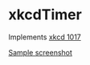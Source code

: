 xkcdTimer
=========

Implements [xkcd 1017](http://www.xkcd.com/1017/)

[Sample screenshot](http://gyazo.com/b69f7e9bc2f7245daa92f25e4be14c87)